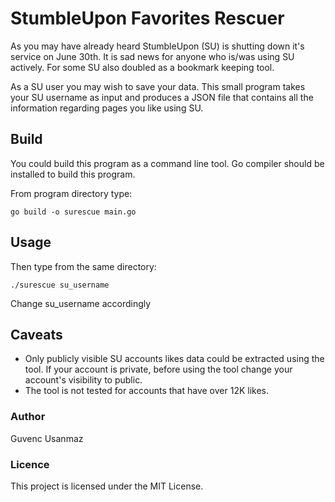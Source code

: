 # StumbleUpon Favorites Rescuer

As you may have already heard StumbleUpon (SU) is shutting down it's service on June 30th. It is sad news for anyone who is/was using SU actively. For some SU also doubled as a bookmark keeping tool. 

As a SU user you may wish to save your data. This small program takes your SU username as input and produces a JSON file that contains all the information regarding pages you like using SU. 

## Build

You could build this program as a command line tool.  Go compiler should be installed to build this program.

From program directory type: 
``` 
go build -o surescue main.go
```

## Usage

Then type from the same directory:
``` 
./surescue su_username
```
Change su_username accordingly

## Caveats

* Only publicly visible SU accounts likes data could be extracted using the tool. If your account is private, before using the tool change your account's visibility to public.
* The tool is not tested for accounts that have over 12K likes. 


### Author
Guvenc Usanmaz

### Licence
This project is licensed under the MIT License.